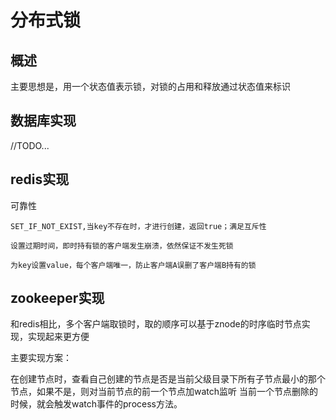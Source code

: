 # 分布式锁

## 概述

主要思想是，用一个状态值表示锁，对锁的占用和释放通过状态值来标识

## 数据库实现
//TODO...

## redis实现

可靠性

 	SET_IF_NOT_EXIST,当key不存在时，才进行创建，返回true；满足互斥性
  
 	设置过期时间，即时持有锁的客户端发生崩溃，依然保证不发生死锁
  
 	为key设置value，每个客户端唯一，防止客户端A误删了客户端B持有的锁


## zookeeper实现

和redis相比，多个客户端取锁时，取的顺序可以基于znode的时序临时节点实现，实现起来更方便

主要实现方案：

在创建节点时，查看自己创建的节点是否是当前父级目录下所有子节点最小的那个节点，如果不是，则对当前节点的前一个节点加watch监听
当前一个节点删除的时候，就会触发watch事件的process方法。



